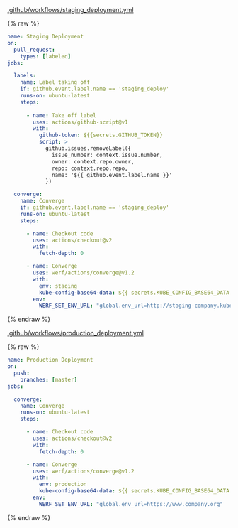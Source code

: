 <div class="details active">
<a href="javascript:void(0)" class="details__summary">.github/workflows/staging_deployment.yml</a>
<div class="details__content" markdown="1">

{% raw %}
```yaml
name: Staging Deployment
on:
  pull_request:
    types: [labeled]
jobs:

  labels:
    name: Label taking off
    if: github.event.label.name == 'staging_deploy'
    runs-on: ubuntu-latest
    steps:
      
      - name: Take off label
        uses: actions/github-script@v1
        with:
          github-token: ${{secrets.GITHUB_TOKEN}}
          script: >
            github.issues.removeLabel({
              issue_number: context.issue.number,
              owner: context.repo.owner,
              repo: context.repo.repo,
              name: '${{ github.event.label.name }}'
            })

  converge:
    name: Converge
    if: github.event.label.name == 'staging_deploy'
    runs-on: ubuntu-latest
    steps:

      - name: Checkout code
        uses: actions/checkout@v2
        with:
          fetch-depth: 0

      - name: Converge
        uses: werf/actions/converge@v1.2
        with:
          env: staging
          kube-config-base64-data: ${{ secrets.KUBE_CONFIG_BASE64_DATA }}
        env:
          WERF_SET_ENV_URL: "global.env_url=http://staging-company.kube.DOMAIN"
```
{% endraw %}

</div>
</div>

<div class="details active">
<a href="javascript:void(0)" class="details__summary">.github/workflows/production_deployment.yml</a>
<div class="details__content" markdown="1">

{% raw %}
```yaml
name: Production Deployment
on:
  push:
    branches: [master]
jobs:

  converge:
    name: Converge
    runs-on: ubuntu-latest
    steps:

      - name: Checkout code
        uses: actions/checkout@v2
        with:
          fetch-depth: 0

      - name: Converge
        uses: werf/actions/converge@v1.2
        with:
          env: production
          kube-config-base64-data: ${{ secrets.KUBE_CONFIG_BASE64_DATA }}
        env:
          WERF_SET_ENV_URL: "global.env_url=https://www.company.org"
```
{% endraw %}

</div>
</div>
